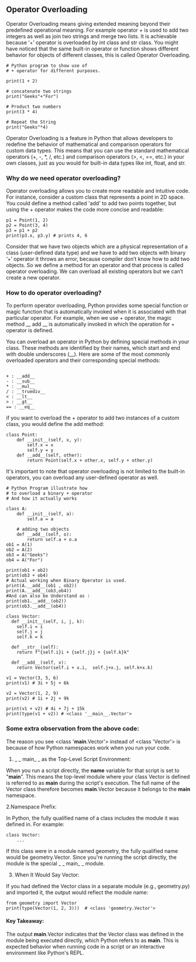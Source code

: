 ## Operator Overloading
Operator Overloading means giving extended meaning beyond their predefined operational meaning. For example operator + is used to add two integers as well as join two strings and merge two lists. It is achievable because ‘+’ operator is overloaded by int class and str class. You might have noticed that the same built-in operator or function shows different behavior for objects of different classes, this is called Operator Overloading. 

```
# Python program to show use of
# + operator for different purposes.

print(1 + 2)

# concatenate two strings
print("Geeks"+"For") 

# Product two numbers
print(3 * 4)

# Repeat the String
print("Geeks"*4)
```
Operator Overloading is a feature in Python that allows developers to redefine the behavior of mathematical and comparison operators for custom data types. This means that you can use the standard mathematical operators (+, -, *, /, etc.) and comparison operators (>, <, ==, etc.) in your own classes, just as you would for built-in data types like int, float, and str.

### Why do we need operator overloading?
Operator overloading allows you to create more readable and intuitive code. For instance, consider a custom class that represents a point in 2D space. You could define a method called 'add' to add two points together, but using the + operator makes the code more concise and readable:
```
p1 = Point(1, 2)
p2 = Point(3, 4)
p3 = p1 + p2
print(p3.x, p3.y) # prints 4, 6
```
Consider that we have two objects which are a physical representation of a class (user-defined data type) and we have to add two objects with binary ‘+’ operator it throws an error, because compiler don’t know how to add two objects. So we define a method for an operator and that process is called operator overloading. We can overload all existing operators but we can’t create a new operator. 

### How to do operator overloading? 
To perform operator overloading, Python provides some special function or magic function that is automatically invoked when it is associated with that particular operator. For example, when we use + operator, the magic method __ add __ is automatically invoked in which the operation for + operator is defined.

You can overload an operator in Python by defining special methods in your class. These methods are identified by their names, which start and end with double underscores (__). Here are some of the most commonly overloaded operators and their corresponding special methods:
```

+ : __add__
- : __sub__
* : __mul__
/ : __truediv__
< : __lt__
> : __gt__
== : __eq__

```
 if you want to overload the + operator to add two instances of a custom class, you would define the add method:
```
class Point:
    def __init__(self, x, y):
        self.x = x
        self.y = y
    def __add__(self, other):
        return Point(self.x + other.x, self.y + other.y)
```
It's important to note that operator overloading is not limited to the built-in operators, you can overload any user-defined operator as well.

```
# Python Program illustrate how 
# to overload a binary + operator
# And how it actually works

class A:
    def __init__(self, a):
        self.a = a

    # adding two objects 
    def __add__(self, o):
        return self.a + o.a 
ob1 = A(1)
ob2 = A(2)
ob3 = A("Geeks")
ob4 = A("For")

print(ob1 + ob2)
print(ob3 + ob4)
# Actual working when Binary Operator is used.
print(A.__add__(ob1 , ob2)) 
print(A.__add__(ob3,ob4)) 
#And can also be Understand as :
print(ob1.__add__(ob2))
print(ob3.__add__(ob4))

```
```
class Vector:
  def __init__(self, i, j, k):
    self.i = i
    self.j = j
    self.k = k

  def __str__(self):
    return f"{self.i}i + {self.j}j + {self.k}k"

  def __add__(self, x):
    return Vector(self.i + x.i,  self.j+x.j, self.k+x.k)

v1 = Vector(3, 5, 6)
print(v1) # 3i + 5j + 6k

v2 = Vector(1, 2, 9)
print(v2) # 1i + 2j + 9k

print(v1 + v2) # 4i + 7j + 15k
print(type(v1 + v2)) # <class '__main__.Vector'>
```

### Some extra observation from the above code:
The reason you see <class '__main__.Vector'> instead of <class 'Vector'> is because of how Python namespaces work when you run your code.

1. _ _ main_ _ as the Top-Level Script Environment:

When you run a script directly, the __name__ variable for that script is set to "__main__".
This means the top-level module where your class Vector is defined is referred to as __main__ during the script's execution.
The full name of the Vector class therefore becomes __main__.Vector because it belongs to the __main__ namespace.

2.Namespace Prefix:

In Python, the fully qualified name of a class includes the module it was defined in.
For example:
```
class Vector:
    ...
```
If this class were in a module named geometry, the fully qualified name would be geometry.Vector.
Since you're running the script directly, the module is the special _ _ main_ _ module.

3. When It Would Say Vector:

If you had defined the Vector class in a separate module (e.g., geometry.py) and imported it, the output would reflect the module name:
```
from geometry import Vector
print(type(Vector(1, 2, 3)))  # <class 'geometry.Vector'>
```
 #### Key Takeaway:
The output __main__.Vector indicates that the Vector class was defined in the module being executed directly, which Python refers to as __main__. This is expected behavior when running code in a script or an interactive environment like Python's REPL.
